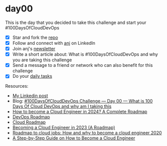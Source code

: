 # day00

This is the day that you decided to take this challenge and start your #100DaysOfCloudDevOps

- [x] Star and fork the [repo](https://github.com/agcdtmr/100DaysOfCloudDevOps)
- [x] Follow and connect with [anj](https://www.linkedin.com/in/anjcalleja/) on LinkedIn
- [x] Join anj's [newsletter](https://anj.hashnode.dev/)
- [x] Write a short article about: What is #100DaysOfCloudDevOps and why you are taking this challenge
- [x] Send a message to a friend or network who can also benefit for this challenge
- [x] Do your [daily tasks](https://github.com/agcdtmr/100DaysOfCloudDevOps/blob/main/README.md#do-the-work-work-work-work)

Resources:

- [My Linkedin post]()
- Blog: [#100DaysOfCloudDevOps Challenge — Day 00 — What is 100 Days Of Cloud DevOps and why am I taking this](https://anj.hashnode.dev/100daysofclouddevops-challenge-day-00-what-is-100-days-of-cloud-devops-and-why-am-i-taking-this-challenge)
- [How to become a Cloud Engineer in 2024? A Complete Roadmap](https://www.almabetter.com/bytes/articles/how-to-become-a-cloud-engineer)
- [DevOps Roadmap](https://roadmap.sh/devops)
- [Cloud Roadmap](https://www.linkedin.com/pulse/cloud-engineer-roadmap-geeks-of-gurukul/)
- [Becoming a Cloud Engineer in 2023 (A Roadmap)](https://dev.to/ileriayo/becoming-a-cloud-engineer-in-2023-a-roadmap-1f6k)
- [Roadmap to cloud jobs: How and why to become a cloud engineer 2020](https://www.educative.io/blog/roadmap-to-cloud-engineer-jobs)
- [A Step-by-Step Guide on How to Become a Cloud Engineer](https://www.projectpro.io/article/cloud-engineer/655)
